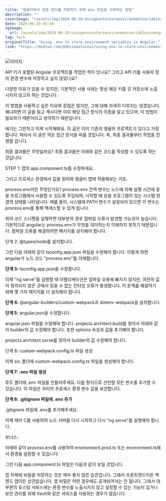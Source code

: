 ```yaml
---
title: "앵귤러에서 환경 변수를 저장하기 위해 env 파일을 사용하는 방법"
description: ""
coverImage: "/assets/img/2024-06-20-UsingenvtostoreenvironmentvariablesinAngular_0.png"
date: 2024-06-20 05:40
ogImage: 
  url: /assets/img/2024-06-20-UsingenvtostoreenvironmentvariablesinAngular_0.png
tag: Tech
originalTitle: "Using .env to store environment variables in Angular."
link: "https://medium.com/@desinaoluseun/using-env-to-store-environment-variables-in-angular-20c15c7c0e6a"
---
```




![이미지](/assets/img/2024-06-20-UsingenvtostoreenvironmentvariablesinAngular_0.png)

API 키가 포함된 Angular 프로젝트를 작업한 적이 있나요? 그리고 API 키를 사용자 정의 환경 변수에 저장하고 싶지 않았나요?

다양한 이유가 있을 수 있지만, 기본적인 사용 사례는 항상 해당 키를 깃 저장소에 노출시키지 않고자 하는 것입니다.

이 방법을 사용하고 싶은 이유와 장점은 많지만, 그에 대해 자세히 다루지는 않겠습니다. 왜냐하면 이 글을 읽고 계시다면 이미 해당 접근 방식의 이점을 알고 있으며, 이 방법이 필요하기 때문이라고 생각하기 때문입니다.


<div class="content-ad"></div>

얘기는 그만하고 이제 시작해봐요. 이 글은 이미 기존의 앵귤러 프로젝트가 있다고 가정합니다. 따라서 이 글은 역순 접근 방식을 따를 것입니다. 즉, 최종 결과물부터 작업을 진행할 겁니다.

최종 결과물은 무엇일까요? 최종 결과물은 아래와 같은 코드를 작성할 수 있도록 하는 것입니다:

STEP 1: 앱의 app.component.ts를 수정하세요.

그리고 프로세스 환경에서 값을 읽어와 앵귤러 앱에 적용해보는 거죠.

<div class="content-ad"></div>

process.env이란 무엇인가요? process.env 전역 변수는 노드에 의해 실행 시간에 응용 프로그램에서 사용할 수 있도록 주입되며, 시작할 때 응용 프로그램이 있는 시스템 환경의 상태를 나타냅니다. 예를 들어, 시스템에 PATH 변수가 설정되어 있으면 이 변수는 process.env를 통해 액세스할 수 있게 됩니다.

위의 코드 스니펫을 실행하면 대부분의 경우 컴파일 오류가 발생할 가능성이 높습니다. 기본적으로 angular는 process.env가 무엇을 의미하는지 이해하지 못하기 때문입니다. 컴파일 오류를 해결하려면 패키지를 설치해야 합니다.

단계 2: @types/node를 설치합니다.

그런 다음 아래와 같이 tsconfig.app.json 파일을 수정해야 합니다. 이렇게 하면 angular가 노드 코드 "process.env"를 이해합니다.

<div class="content-ad"></div>

**단계 3:** tsconfig.app.json을 수정합니다.

이제 "ng serve"를 실행할 때 어플리케이션은 컴파일 오류에 빠지지 않지만, 여전히 값이 정의되지 않은 곳에서 읽을 수 없는 런타임 오류가 발생합니다. 이 문제를 해결하기 위해 몇 가지 패키지를 더 설치해야 합니다.

**단계 4:** @angular-builders/custom-webpack과 dotenv-webpack을 설치합니다.

**단계 5:** angular.json을 수정합니다.

<div class="content-ad"></div>

angular.json 파일을 수정해야 합니다. projects.architect.build를 찾아서 아래와 같이 builder의 값 수정해야 합니다. 또한 options 속성과 값을 추가해야 합니다.

projects.architect.serve를 찾아서 builder의 값 수정해야 합니다.

단계 6: custom-webpack.config.ts 파일 생성

이제 src 폴더에 custom-webpack.config.ts 파일을 생성해야 합니다.

<div class="content-ad"></div>

**단계 7: .env 파일 생성**

루트 폴더에 .env 파일을 만들어주세요. 다음 형식으로 선언할 모든 변수를 추가할 수 있습니다. 이 파일은 우리의 프로세스 환경 변수 값을 보관합니다.

**단계 8: .gitignore 파일에 .env 추가**

.gitignore 파일에 .env를 추가해주세요.

<div class="content-ad"></div>

이제 제어 C를 사용하여 노드 서버를 다시 시작하고 다시 "ng serve"를 실행해야 합니다.

보너스:

아래와 같이 process.env를 사용하여 environment.prod.ts 또는 environment.ts에서 환경을 설정할 수 있습니다.

그런 다음 app.component.ts 파일은 다음과 같이 보일 것입니다.

<div class="content-ad"></div>

앱 자체에 비밀을 저장하는 것은 매우 좋지 않은 습관입니다. 그래서 프론트엔드이든 백엔드 앱이든 상관없습니다. 앱 비밀은 어떤 경우에도 공개되어서는 안 됩니다. 그래서 대부분의 호스팅 서비스에는 환경 변수를 노출시키지 않고 설정할 수 있는 기능이 있거나 보안 관리를 위해 Vault와 같은 서비스를 사용하는 경우가 많습니다.
